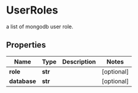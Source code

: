 # UserRoles

a list of mongodb user role.
## Properties
| Name | Type | Description | Notes |
| ------------ | ------------- | ------------- | ------------- |
| **role** | **str** |  | [optional]  |
| **database** | **str** |  | [optional]  |


